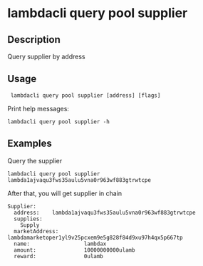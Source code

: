 # lambdacli query pool supplier

## Description

Query supplier by address

## Usage
```
 lambdacli query pool supplier [address] [flags]
```

Print help messages:
```
lambdacli query pool supplier -h
```

## Examples

Query the supplier
```
lambdacli query pool supplier lambda1ajvaqu3fws35aulu5vna0r963wf883gtrwtcpe
```

After that, you will get supplier in chain

```
Supplier:
  address:    lambda1ajvaqu3fws35aulu5vna0r963wf883gtrwtcpe
  supplies:
    Supply
  marketAddress:        lambdamarketoper1yl9v25pcxem9e5g828f84d9xu97h4qx5p667tp
  name:                 lambdax
  amount:               10000000000ulamb
  reward:               0ulamb
```
